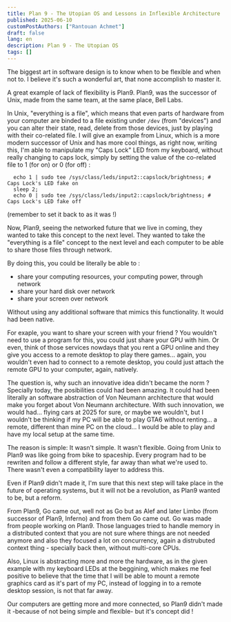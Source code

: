 ```yaml
---
title: Plan 9 - The Utopian OS and Lessons in Inflexible Architecture
published: 2025-06-10
customPostAuthors: ["Rantouan Achmet"]
draft: false
lang: en
description: Plan 9 - The Utopian OS
tags: []
---
```


The biggest art in software design is to know when to be flexible and when not to. I believe it's such a wonderful art, that none accomplish to master it.

A great example of lack of flexibility is Plan9. Plan9, was the successor of Unix, made from the same team, at the same place, Bell Labs.

In Unix, "everything is a file", which means that even parts of hardware from your computer are binded to a file existing under `/dev` (from "devices") and you can alter their state, read, delete from those devices, just by playing with their co-related file. I will give an example from Linux, which is a more modern successor of Unix and has more cool things, as right now, writing this, I'm able to manipulate my "Caps Lock" LED from my keyboard, without really changing to caps lock, simply by setting the value of the co-related file to 1 (for on) or 0 (for off) :

```
  echo 1 | sudo tee /sys/class/leds/input2::capslock/brightness; # Caps Lock's LED fake on
  sleep 2;
  echo 0 | sudo tee /sys/class/leds/input2::capslock/brightness; # Caps Lock's LED fake off
```
(remember to set it back to as it was !)

Now, Plan9, seeing the networked future that we live in coming, they wanted to take this concept to the next level. They wanted to take the "everything is a file" concept to the next level and each computer to be able to share those files through network.

By doing this, you could be literally be able to :

 - share your computing resources, your computing power, through network
 - share your hard disk over network
 - share your screen over network
 
Without using any additional software that mimics this functionality. It would had been native.

For exaple, you want to share your screen with your friend ? You wouldn't need to use a program for this, you could just share your GPU with him. Or even, think of those services nowdays that you rent a GPU online and they give you access to a remote desktop to play there games... again, you wouldn't even had to connect to a remote desktop, you could just attach the remote GPU to your computer, again, natively.

The question is, why such an innovative idea didn't became the norm ? Specially today, the posibilities could had been amazing. It could had been literally an software abstraction of Von Neumann architecture that would make you forget about Von Neumann architecture. With such innovation, we would had... flying cars at 2025 for sure, or maybe we wouldn't, but I wouldn't be thinking if my PC will be able to play GTA6 without renting... a remote, different than mine PC on the cloud... I would be able to play and have my local setup at the same time.

The reason is simple: It wasn't simple. It wasn't flexible. Going from Unix to Plan9 was like going from bike to spaceship. Every program had to be rewriten and follow a different style, far away than what we're used to. There wasn't even a compatibility layer to address this.

Even if Plan9 didn't made it, I'm sure that this next step will take place in the future of operating systems, but it will not be a revolution, as Plan9 wanted to be, but a reform. 

From Plan9, Go came out, well not as Go but as Alef and later Limbo (from successor of Plan9, Inferno) and from them Go came out. Go was made from people working on Plan9. Those languages tried to handle memory in a distributed context that you are not sure where things are not needed anymore and also they focused a lot on concurrency, again a distrubuted context thing - specially back then, without multi-core CPUs.

Also, Linux is abstracting more and more the hardware, as in the given example with my keyboard LEDs at the beggining, which makes me feel positive to believe that the time that I will be able to mount a remote graphics card as it's part of my PC, instead of logging in to a remote desktop session, is not that far away.

Our computers are getting more and more connected, so Plan9 didn't made it -because of not being simple and flexible- but it's concept did !
